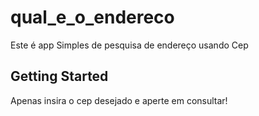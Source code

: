 # qual_e_o_endereco

Este é app Simples de pesquisa de endereço usando Cep

## Getting Started

Apenas insira o cep desejado e aperte em consultar!
